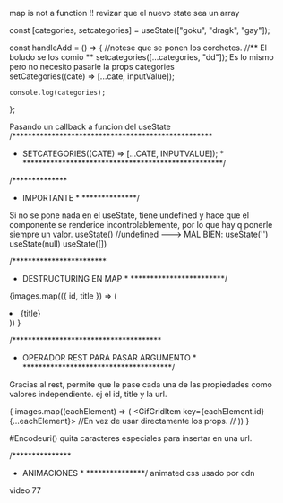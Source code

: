map is not a function !!
revizar que el nuevo state sea un array

const [categories, setcategories] = useState(["goku", "dragk", "gay"]);

  const handleAdd = () => {
      //notese que se ponen los corchetes.
      //** El boludo se los comio **
    setcategories([...categories, "dd"]);
    Es lo mismo pero no necesito pasarle la props categories    
    setCategories((cate) => [...cate, inputValue]);

    console.log(categories);
  };

Pasando un callback a funcion del useState
/***************************************************
 * SETCATEGORIES((CATE) => [...CATE, INPUTVALUE]); *
 ***************************************************/


/**************
 * IMPORTANTE *
 **************/

Si no se pone nada en el useState, tiene undefined y hace que el componente se renderice incontrolablemente, por lo que hay q ponerle siempre un valor.
useState() //undefined  ---> MAL
BIEN:
  useState('')
  useState(null)
  useState([])

/************************
 * DESTRUCTURING EN MAP *
 ************************/

  {images.map(({ id, title }) => (
          <li key={id}>{title}</li>
        ))
  }

/**************************************
 * OPERADOR REST PARA PASAR ARGUMENTO *
 **************************************/

Gracias al rest, permite que le pase cada una de las propiedades como valores independiente. ej el id, title y la url.

  { images.map((eachElement) => (
            <GifGridItem key={eachElement.id} {...eachElement}></GifGridItem>
              //En vez de usar directamente los props.
              //<GifGridItem key={eachElement.id} img={eachElement}></GifGridItem> 
          ))
  }


#Encodeuri()
quita caracteres especiales para insertar en una url.


/***************
 * ANIMACIONES *
 ***************/
 animated css usado por cdn


video 77